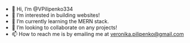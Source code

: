- 👋 Hi, I’m @VPilipenko334
- 👀 I’m interested in building websites!
- 🌱 I’m currently learning the MERN stack. 
- 💞️ I’m looking to collaborate on any projects!
- 📫 How to reach me is by emailing me at veronika.pilipenko@gmail.com

<!---
VPilipenko334/VPilipenko334 is a ✨ special ✨ repository because its `README.md` (this file) appears on your GitHub profile.
You can click the Preview link to take a look at your changes.
--->
